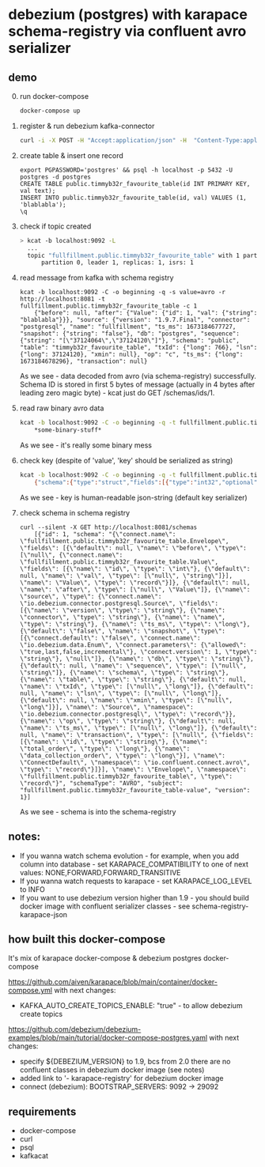 # debezium (postgres) with karapace schema-registry via confluent avro serializer

## demo

0) run docker-compose
    ```sh
    docker-compose up
    ```

1) register & run debezium kafka-connector
    ```sh
    curl -i -X POST -H "Accept:application/json" -H  "Content-Type:application/json" http://localhost:8083/connectors/ -d @register-postgres-karapace-avro.json
    ```

2) create table & insert one record
    ```
    export PGPASSWORD='postgres' && psql -h localhost -p 5432 -U postgres -d postgres
    CREATE TABLE public.timmyb32r_favourite_table(id INT PRIMARY KEY, val text);
    INSERT INTO public.timmyb32r_favourite_table(id, val) VALUES (1, 'blablabla');
    \q
    ```

3) check if topic created
    ```sh
    > kcat -b localhost:9092 -L
      ...
      topic "fullfillment.public.timmyb32r_favourite_table" with 1 partitions:
          partition 0, leader 1, replicas: 1, isrs: 1
    ```

4) read message from kafka with schema registry
    ```
    kcat -b localhost:9092 -C -o beginning -q -s value=avro -r http://localhost:8081 -t fullfillment.public.timmyb32r_favourite_table -c 1
        {"before": null, "after": {"Value": {"id": 1, "val": {"string": "blablabla"}}}, "source": {"version": "1.9.7.Final", "connector": "postgresql", "name": "fullfillment", "ts_ms": 1673184677727, "snapshot": {"string": "false"}, "db": "postgres", "sequence": {"string": "[\"37124064\",\"37124120\"]"}, "schema": "public", "table": "timmyb32r_favourite_table", "txId": {"long": 766}, "lsn": {"long": 37124120}, "xmin": null}, "op": "c", "ts_ms": {"long": 1673184678296}, "transaction": null}
    ```
    As we see - data decoded from avro (via schema-registry) successfully. Schema ID is stored in first 5 bytes of message (actually in 4 bytes after leading zero magic byte) - kcat just do GET /schemas/ids/1.
    
5) read raw binary avro data
    ```sh
    kcat -b localhost:9092 -C -o beginning -q -t fullfillment.public.timmyb32r_favourite_table -c 1
        *some-binary-stuff*
    ```
    As we see - it's really some binary mess

6) check key (despite of 'value', 'key' should be serialized as string)
    ```sh
    kcat -b localhost:9092 -C -o beginning -q -t fullfillment.public.timmyb32r_favourite_table -c 1 -K!
        {"schema":{"type":"struct","fields":[{"type":"int32","optional":false,"field":"id"}],"optional":false,"name":"fullfillment.public.timmyb32r_favourite_table.Key"},"payload":{"id":1}}!*some-binary-stuff*
    ```
    As we see - key is human-readable json-string (default key serializer)

7) check schema in schema registry
    ```
    curl --silent -X GET http://localhost:8081/schemas
        [{"id": 1, "schema": "{\"connect.name\": \"fullfillment.public.timmyb32r_favourite_table.Envelope\", \"fields\": [{\"default\": null, \"name\": \"before\", \"type\": [\"null\", {\"connect.name\": \"fullfillment.public.timmyb32r_favourite_table.Value\", \"fields\": [{\"name\": \"id\", \"type\": \"int\"}, {\"default\": null, \"name\": \"val\", \"type\": [\"null\", \"string\"]}], \"name\": \"Value\", \"type\": \"record\"}]}, {\"default\": null, \"name\": \"after\", \"type\": [\"null\", \"Value\"]}, {\"name\": \"source\", \"type\": {\"connect.name\": \"io.debezium.connector.postgresql.Source\", \"fields\": [{\"name\": \"version\", \"type\": \"string\"}, {\"name\": \"connector\", \"type\": \"string\"}, {\"name\": \"name\", \"type\": \"string\"}, {\"name\": \"ts_ms\", \"type\": \"long\"}, {\"default\": \"false\", \"name\": \"snapshot\", \"type\": [{\"connect.default\": \"false\", \"connect.name\": \"io.debezium.data.Enum\", \"connect.parameters\": {\"allowed\": \"true,last,false,incremental\"}, \"connect.version\": 1, \"type\": \"string\"}, \"null\"]}, {\"name\": \"db\", \"type\": \"string\"}, {\"default\": null, \"name\": \"sequence\", \"type\": [\"null\", \"string\"]}, {\"name\": \"schema\", \"type\": \"string\"}, {\"name\": \"table\", \"type\": \"string\"}, {\"default\": null, \"name\": \"txId\", \"type\": [\"null\", \"long\"]}, {\"default\": null, \"name\": \"lsn\", \"type\": [\"null\", \"long\"]}, {\"default\": null, \"name\": \"xmin\", \"type\": [\"null\", \"long\"]}], \"name\": \"Source\", \"namespace\": \"io.debezium.connector.postgresql\", \"type\": \"record\"}}, {\"name\": \"op\", \"type\": \"string\"}, {\"default\": null, \"name\": \"ts_ms\", \"type\": [\"null\", \"long\"]}, {\"default\": null, \"name\": \"transaction\", \"type\": [\"null\", {\"fields\": [{\"name\": \"id\", \"type\": \"string\"}, {\"name\": \"total_order\", \"type\": \"long\"}, {\"name\": \"data_collection_order\", \"type\": \"long\"}], \"name\": \"ConnectDefault\", \"namespace\": \"io.confluent.connect.avro\", \"type\": \"record\"}]}], \"name\": \"Envelope\", \"namespace\": \"fullfillment.public.timmyb32r_favourite_table\", \"type\": \"record\"}", "schemaType": "AVRO", "subject": "fullfillment.public.timmyb32r_favourite_table-value", "version": 1}]
    ```
    As we see - schema is into the schema-registry


## notes:

- If you wanna watch schema evolution - for example, when you add column into database - set KARAPACE_COMPATIBILITY to one of next values: NONE,FORWARD,FORWARD_TRANSITIVE
- If you wanna watch requests to karapace - set KARAPACE_LOG_LEVEL to INFO
- If you want to use debezium version higher than 1.9 - you should build docker image with confluent serializer classes - see schema-registry-karapace-json


## how built this docker-compose

It's mix of karapace docker-compose & debezium postgres docker-compose

https://github.com/aiven/karapace/blob/main/container/docker-compose.yml
with next changes:
- KAFKA_AUTO_CREATE_TOPICS_ENABLE: "true" - to allow debezium create topics

https://github.com/debezium/debezium-examples/blob/main/tutorial/docker-compose-postgres.yaml
with next changes:
- specify ${DEBEZIUM_VERSION} to 1.9, bcs from 2.0 there are no confluent classes in debezium docker image (see notes)
- added link to '- karapace-registry' for debezium docker image
- connect (debezium): BOOTSTRAP_SERVERS: 9092 -> 29092


## requirements

- docker-compose
- curl
- psql
- kafkacat

